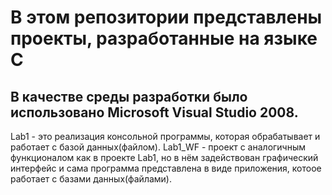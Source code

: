 # В этом репозитории представлены проекты, разработанные на языке С
## В качестве среды разработки было использовано Microsoft Visual Studio 2008.
Lab1 - это реализация консольной программы, которая обрабатывает и работает с базой данных(файлом).
Lab1_WF - проект с аналогичным функционалом как в проекте Lab1, но в нём задействован графический интерфейс и сама программа представлена в виде приложения, котоое работает с базами данных(файлами).
